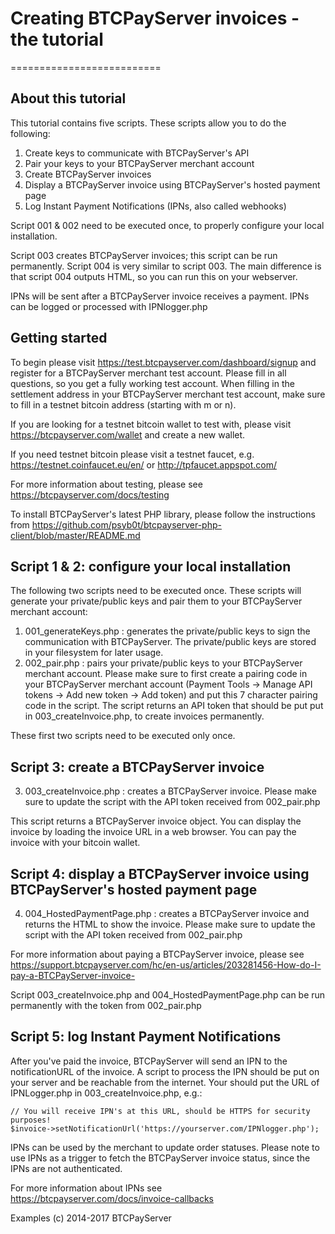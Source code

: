 # Creating BTCPayServer invoices - the tutorial
==========================

## About this tutorial
This tutorial contains five scripts. These scripts allow you to do the following:
1) Create keys to communicate with BTCPayServer's API
2) Pair your keys to your BTCPayServer merchant account
3) Create BTCPayServer invoices
4) Display a BTCPayServer invoice using BTCPayServer's hosted payment page
5) Log Instant Payment Notifications (IPNs, also called webhooks)

Script 001 & 002 need to be executed once, to properly configure your local installation.

Script 003 creates BTCPayServer invoices; this script can be run permanently.
Script 004 is very similar to script 003. The main difference is that script 004 outputs HTML, so you can run this on your webserver.

IPNs will be sent after a BTCPayServer invoice receives a payment. IPNs can be logged or processed with IPNlogger.php

## Getting started
To begin please visit https://test.btcpayserver.com/dashboard/signup and register for a BTCPayServer merchant test account. Please fill in all questions, so you get a fully working test account. When filling in the settlement address in your BTCPayServer merchant test account, make sure to fill in a testnet bitcoin address (starting with m or n).

If you are looking for a testnet bitcoin wallet to test with, please visit https://btcpayserver.com/wallet and create a new wallet.

If you need testnet bitcoin please visit a testnet faucet, e.g. https://testnet.coinfaucet.eu/en/ or http://tpfaucet.appspot.com/

For more information about testing, please see https://btcpayserver.com/docs/testing

To install BTCPayServer's latest PHP library, please follow the instructions from https://github.com/psyb0t/btcpayserver-php-client/blob/master/README.md

## Script 1 & 2: configure your local installation
The following two scripts need to be executed once. These scripts will generate your private/public keys and pair them to your BTCPayServer merchant account:
1. 001_generateKeys.php : generates the private/public keys to sign the communication with BTCPayServer. The private/public keys are stored in your filesystem for later usage.
2. 002_pair.php : pairs your private/public keys to your BTCPayServer merchant account. Please make sure to first create a pairing code in your BTCPayServer merchant account (Payment Tools -> Manage API tokens -> Add new token -> Add token) and put this 7 character pairing code in the script. The script returns an API token that should be put put in 003_createInvoice.php, to create invoices permanently.

These first two scripts need to be executed only once.

## Script 3: create a BTCPayServer invoice
3. 003_createInvoice.php : creates a BTCPayServer invoice. Please make sure to update the script with the API token received from 002_pair.php

This script returns a BTCPayServer invoice object. You can display the invoice by loading the invoice URL in a web browser. You can pay the invoice with your bitcoin wallet.

## Script 4: display a BTCPayServer invoice using BTCPayServer's hosted payment page
4. 004_HostedPaymentPage.php : creates a BTCPayServer invoice and returns the HTML to show the invoice. Please make sure to update the script with the API token received from 002_pair.php

For more information about paying a BTCPayServer invoice, please see https://support.btcpayserver.com/hc/en-us/articles/203281456-How-do-I-pay-a-BTCPayServer-invoice-

Script 003_createInvoice.php and 004_HostedPaymentPage.php can be run permanently with the token from 002_pair.php

## Script 5: log Instant Payment Notifications
After you've paid the invoice, BTCPayServer will send an IPN to the notificationURL of the invoice. A script to process the IPN should be put on your server and be reachable from the internet. Your should put the URL of IPNLogger.php in 003_createInvoice.php, e.g.:
```
// You will receive IPN's at this URL, should be HTTPS for security purposes!
$invoice->setNotificationUrl('https://yourserver.com/IPNlogger.php');
```
IPNs can be used by the merchant to update order statuses. Please note to use IPNs as a trigger to fetch the BTCPayServer invoice status, since the IPNs are not authenticated.

For more information about IPNs see https://btcpayserver.com/docs/invoice-callbacks


Examples (c) 2014-2017 BTCPayServer
